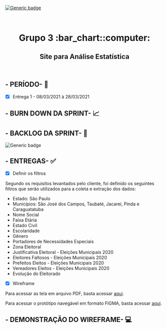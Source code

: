  [![Generic badge](https://img.shields.io/badge/SPRINT%201-CONCLU%C3%8DDA-green)](https://shields.io/)
 
 <br>
 
<h1 text align="center">Grupo 3 :bar_chart::computer:</h1> 
<h2 text align="center">Site para Análise Estatística</h2>

<br>

## - PERÍODO- :date:

- [X] Entrega 1 - 08/03/2021 à 28/03/2021 


## - BURN DOWN DA SPRINT- :chart_with_upwards_trend:



## - BACKLOG DA SPRINT- :bookmark_tabs:

![Generic badge](https://github.com/grupo-3dsm/repo_pi/blob/master/assets/img/Sprint01.png)


## - ENTREGAS- :white_check_mark:

- [x] Definir os filtros

Segundo os requisitos levantados pelo cliente, foi definido os seguintes filtros que serão utilizados para a coleta e extração dos dados: 

* Estado: São Paulo
* Municípios: São José dos Campos, Taubaté, Jacareí, Pinda e Caraguatatuba
* Nome Social
* Faixa Etária
* Estado Civil
* Escolaridade 
* Gênero
* Portadores de Necessidades Especiais
* Zona Eleitoral
* Justificativa Eleitoral - Eleições Municipais 2020
* Eleitores Faltosos - Eleições Municipais 2020
* Prefeitos Eleitos - Eleições Municipais 2020
* Vereadores Eleitos - Eleições Municipais 2020
* Evolução do Eleitorado


- [x] Wireframe

Para acessar as tela em arquivo PDF, basta acessar [aqui](https://github.com/grupo-3dsm/repo_pi/blob/master/Sprint01/wireframe/Vanguarda_Comentado.pdf).

Para acessar o protótipo navegável em formato FIGMA, basta acessar [aqui](https://github.com/grupo-3dsm/repo_pi/blob/master/Sprint01/wireframe/Vanguarda.fig).

## - DEMONSTRAÇÃO DO WIREFRAME- :computer:


